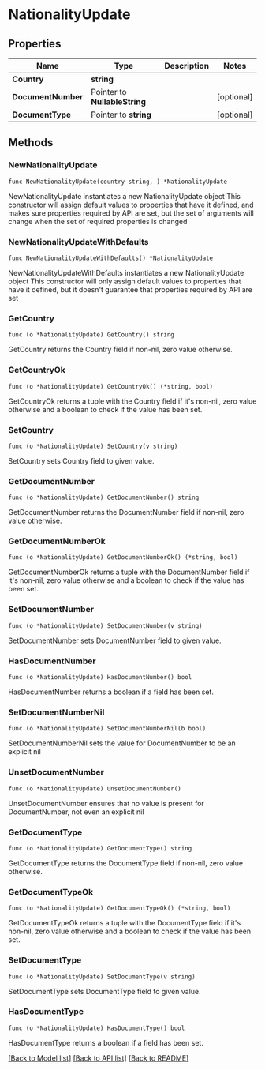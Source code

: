 # NationalityUpdate

## Properties

Name | Type | Description | Notes
------------ | ------------- | ------------- | -------------
**Country** | **string** |  | 
**DocumentNumber** | Pointer to **NullableString** |  | [optional] 
**DocumentType** | Pointer to **string** |  | [optional] 

## Methods

### NewNationalityUpdate

`func NewNationalityUpdate(country string, ) *NationalityUpdate`

NewNationalityUpdate instantiates a new NationalityUpdate object
This constructor will assign default values to properties that have it defined,
and makes sure properties required by API are set, but the set of arguments
will change when the set of required properties is changed

### NewNationalityUpdateWithDefaults

`func NewNationalityUpdateWithDefaults() *NationalityUpdate`

NewNationalityUpdateWithDefaults instantiates a new NationalityUpdate object
This constructor will only assign default values to properties that have it defined,
but it doesn't guarantee that properties required by API are set

### GetCountry

`func (o *NationalityUpdate) GetCountry() string`

GetCountry returns the Country field if non-nil, zero value otherwise.

### GetCountryOk

`func (o *NationalityUpdate) GetCountryOk() (*string, bool)`

GetCountryOk returns a tuple with the Country field if it's non-nil, zero value otherwise
and a boolean to check if the value has been set.

### SetCountry

`func (o *NationalityUpdate) SetCountry(v string)`

SetCountry sets Country field to given value.


### GetDocumentNumber

`func (o *NationalityUpdate) GetDocumentNumber() string`

GetDocumentNumber returns the DocumentNumber field if non-nil, zero value otherwise.

### GetDocumentNumberOk

`func (o *NationalityUpdate) GetDocumentNumberOk() (*string, bool)`

GetDocumentNumberOk returns a tuple with the DocumentNumber field if it's non-nil, zero value otherwise
and a boolean to check if the value has been set.

### SetDocumentNumber

`func (o *NationalityUpdate) SetDocumentNumber(v string)`

SetDocumentNumber sets DocumentNumber field to given value.

### HasDocumentNumber

`func (o *NationalityUpdate) HasDocumentNumber() bool`

HasDocumentNumber returns a boolean if a field has been set.

### SetDocumentNumberNil

`func (o *NationalityUpdate) SetDocumentNumberNil(b bool)`

 SetDocumentNumberNil sets the value for DocumentNumber to be an explicit nil

### UnsetDocumentNumber
`func (o *NationalityUpdate) UnsetDocumentNumber()`

UnsetDocumentNumber ensures that no value is present for DocumentNumber, not even an explicit nil
### GetDocumentType

`func (o *NationalityUpdate) GetDocumentType() string`

GetDocumentType returns the DocumentType field if non-nil, zero value otherwise.

### GetDocumentTypeOk

`func (o *NationalityUpdate) GetDocumentTypeOk() (*string, bool)`

GetDocumentTypeOk returns a tuple with the DocumentType field if it's non-nil, zero value otherwise
and a boolean to check if the value has been set.

### SetDocumentType

`func (o *NationalityUpdate) SetDocumentType(v string)`

SetDocumentType sets DocumentType field to given value.

### HasDocumentType

`func (o *NationalityUpdate) HasDocumentType() bool`

HasDocumentType returns a boolean if a field has been set.


[[Back to Model list]](../README.md#documentation-for-models) [[Back to API list]](../README.md#documentation-for-api-endpoints) [[Back to README]](../README.md)


